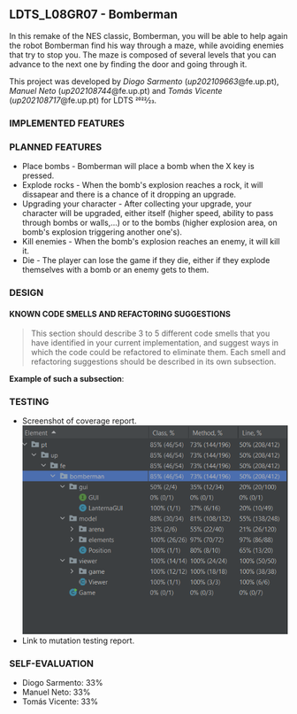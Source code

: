 ## LDTS_L08GR07 - Bomberman

In this remake of the NES classic, Bomberman, you will be able to help again the robot Bomberman find his way through a maze, while avoiding enemies that try to stop you.
The maze is composed of several levels that you can advance to the next one by finding the door and going through it. 

This project was developed by *Diogo Sarmento* (*up202109663*@fe.up.pt), *Manuel Neto* (*up202108744*@fe.up.pt) and *Tomás Vicente* (*up202108717*@fe.up.pt) for LDTS 2022⁄23.

### IMPLEMENTED FEATURES



### PLANNED FEATURES

- Place bombs - Bomberman will place a bomb when the X key is pressed.
- Explode rocks - When the bomb's explosion reaches a rock, it will dissapear and there is a chance of it dropping an upgrade.
- Upgrading your character - After collecting your upgrade, your character will be upgraded, either itself (higher speed, ability to pass through bombs or walls,...) or to the bombs (higher explosion area, on bomb's explosion triggering another one's).
- Kill enemies - When the bomb's explosion reaches an enemy, it will kill it.
- Die - The player can lose the game if they die, either if they explode themselves with a bomb or an enemy gets to them.

### DESIGN


#### KNOWN CODE SMELLS AND REFACTORING SUGGESTIONS

> This section should describe 3 to 5 different code smells that you have identified in your current implementation, and suggest ways in which the code could be refactored to eliminate them. Each smell and refactoring suggestions should be described in its own subsection.

**Example of such a subsection**:


### TESTING

- Screenshot of coverage report.
![Alt text](coverage_tests.png?raw=true "Title")
- Link to mutation testing report.


### SELF-EVALUATION

- Diogo Sarmento: 33%
- Manuel Neto: 33%
- Tomás Vicente: 33%
